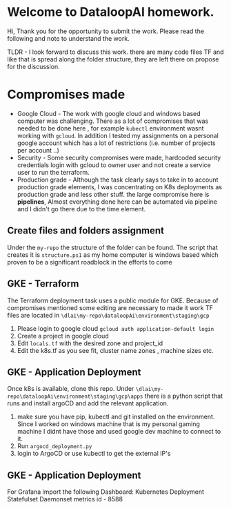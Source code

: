 # Welcome to DataloopAI homework.
Hi, Thank you for the opportunity to submit the work.
Please read the following and note to understand the work.

TLDR - 
I look forward to discuss this work. there are many code files TF and like that is spread along the folder structure, they are left there on propose for the discussion.

# Compromises made
- Google Cloud - The work with google cloud and windows based computer was challenging. There as a lot of compromises that was needed to be done here , for example ``kubectl`` environment wasnt working with ``gcloud``. In addition I tested my assignments on a personal google account which has a lot of restrictions (i.e. number of projects per account ..)
- Security - Some security compromises were made, hardcoded security credentials login with gcloud to owner user and not create a service user to run the terraform.
- Production grade - Although the task clearly says to take in to account production grade elements, I was concentrating on K8s deployments as production grade and less other stuff. the large compromise here is **pipelines**, Almost everything done here can be automated via pipeline and I didn't go there due to the time element.


## Create files and folders assignment
Under the ``my-repo`` the structure of the folder can be found.
The script that creates it is ``structure.ps1`` as my home computer is windows based which proven to be a significant roadblock in the efforts to come

## GKE - Terraform
The Terraform deployment task uses a public module for GKE. Because of compromises mentioned some editing are necessary to made it work 
TF files are located in ``\dlai\my-repo\dataloopAi\environment\staging\gcp``

1. Please login to google cloud ``gcloud auth application-default login``
2. Create a project in google cloud 
3. Edit ``locals.tf`` with the desired zone and project_id
4. Edit the k8s.tf as you see fit, cluster name zones , machine sizes etc.

## GKE - Application Deployment
Once k8s is available, clone this repo.
Under ``\dlai\my-repo\dataloopAi\environment\staging\gcp\apps`` there is a python script that runs and install argoCD and add the relevant application.
1. make sure you have pip, kubectl and git installed on the environment. Since I worked on windows machine that is my personal gaming machine I didnt have those and used google dev machine to connect to it.
2. Run ``argocd_deployment.py`` 
3. login to ArgoCD or use kubectl to get the external IP's  


## GKE - Application Deployment
For Grafana import the following Dashboard:
Kubernetes Deployment Statefulset Daemonset metrics id - 8588 